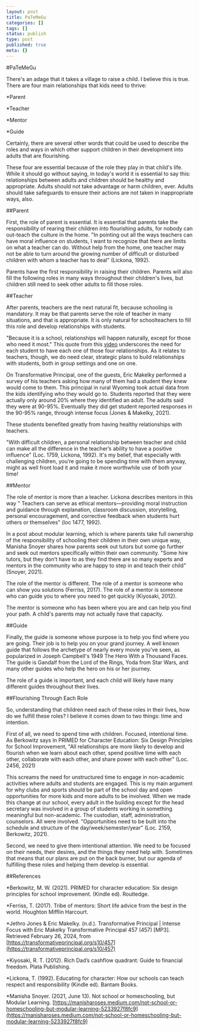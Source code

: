 ```yaml
---
layout: post
title: PaTeMeGu
categories: []
tags: []
status: publish
type: post
published: true
meta: {}
---
```


#PaTeMeGu


There's an adage that it takes a village to raise a child. I believe this is true. There are four main relationships that kids need to thrive:

*Parent


*Teacher


*Mentor


*Guide

Certainly, there are several other words that could be used to describe the roles and ways in which other support children in their development into adults that are flourishing.

These four are essential because of the role they play in that child's life. While it 
should go without saying, in today's world it is essential to say this: relationships between adults and children should be healthy and appropriate. Adults should not take advantage or harm children, ever. Adults should take safeguards to ensure their actions are not taken in inappropriate ways, also.

##Parent


First, the role of parent is essential. It is essential that parents take the responsibility of rearing their children into flourishing adults, for nobody can out-teach the culture in the home. "In pointing out all the ways teachers can have moral influence on students, I want to recognize that there are limits on what a teacher can do. Without help from the home, one teacher may not be able to turn around the growing number of difficult or disturbed children with whom a teacher has to deal" (Lickona, 1992).

Parents have the first responsibility in raising their children. Parents will also fill the following roles in many ways throughout their children's lives, but children still need to seek other adults to fill those roles.

##Teacher


After parents, teachers are the next natural fit, because schooling is mandatory. It may be that parents serve the role of teacher in many situations, and that is appropriate. It is only natural for schoolteachers to fill this role and develop relationships with students.

"Because it is a school, relationships will happen naturally, except for those who need it most." This quote from this 
[video](https://youtu.be/LXJBLXRvUro) underscores the need for each student to have each one of those four relationships. As it relates to teachers, though, we do need clear, strategic plans to build relationships with students, both in group settings and one on one.

On Transformative Principal, one of the guests, Eric Makelky performed a survey of his teachers asking how many of them had a student they knew would come to them. This principal in rural Wyoming took actual data from the kids identifying who they would go to. Students reported that they were actually only around 20% where they identified an adult. The adults said they were at 90-95%. Eventually they did get student reported responses in the 90-95% range, through intense focus (Jones & Makelky, 2021).

These students benefited greatly from having healthy relationships with teachers.

"With difficult children, a personal relationship between teacher and child can make all the difference in the teacher’s ability to have a positive influence" (Loc. 1759, Lickona, 1992). It's my belief, that especially with challenging children, you’re going to be spending time with them anyway, might as well front load it and make it more worthwhile use of both your time!

##Mentor


The role of mentor is more than a teacher. Lickona describes mentors in this way " Teachers can serve as ethical mentors—providing moral instruction and guidance through explanation, classroom discussion, storytelling, personal encouragement, and corrective feedback when students hurt others or themselves" (loc 1477, 1992).

In a post about modular learning, which is where parents take full ownership of the responsibility of schooling their children in their own unique way, Manisha Snoyer shares how parents seek out tutors but some go further and seek out mentors specifically within their own community. "Some hire tutors, but they don’t have to as they find there are so many experts and mentors in the community who are happy to step in and teach their child" (Snoyer, 2021).

The role of the mentor is different. The role of a mentor is someone who can show you solutions (Ferriss, 2017). The role of a mentor is someone who can guide you to where you need to get quickly (Kiyosaki, 2012).

The mentor is someone who has been where you are and can help you find your path. A child's parents may not actually have that capacity.

##Guide


Finally, the guide is someone whose purpose is to help you find where you are going. Their job is to help you on your grand journey. A well known guide that follows the archetype of nearly every movie you've seen, as popularized in Joseph Campbell's 1949 The Hero With a Thousand Faces. The guide is Gandalf from the Lord of the Rings, Yoda from Star Wars, and many other guides who help the hero on his or her journey.

The role of a guide is important, and each child will likely have many different guides throughout their lives.

##Flourishing Through Each Role


So, understanding that children need each of these roles in their lives, how do we fulfill these roles? I believe it comes down to two things: time and intention.

First of all, we need to spend time with children. Focused, intentional time. As Berkowitz says In PRIMED for Character Education: Six Design Principles for School Improvement, "All relationships are more likely to develop and flourish when we learn about each other, spend positive time with each other, collaborate with each other, and share power with each other" (Loc. 2456, 2021)

This screams the need for unstructured time to engage in non-academic activities where adults and students are engaged. This is my main argument for why clubs and sports should be part of the school day and open opportunities for more kids and more adults to be involved. When we made this change at our school, every adult in the building except for the head secretary was involved in a group of students working in something meaningful but non-academic. The custodian, staff, administration, counselors. All were involved. "Opportunities need to be built into the schedule and structure of the day/week/semester/year" (Loc. 2159, Berkowitz, 2021).

Second, we need to give them intentional attention. We need to be focused on their needs, their desires, and the things they need help with. Sometimes that means that our plans are put on the back burner, but our agenda of fulfilling these roles and helping them develop is essential.

##References


*Berkowitz, M. W. (2021). 
PRIMED for character education: Six design principles for school improvement. (Kindle ed). Routledge.


*Ferriss, T. (2017). 
Tribe of mentors: Short life advice from the best in the world. Houghton Mifflin Harcourt.


*Jethro Jones & Eric Makelky. (n.d.). 
Transformative Principal | Intense Focus with Eric Makelky Transformative Principal 457 (457) [MP3]. Retrieved February 26, 2024, from 
[https://transformativeprincipal.org/s10/457](https://transformativeprincipal.org/s10/457)


*Kiyosaki, R. T. (2012). 
Rich Dad’s cashflow quadrant: Guide to financial freedom. Plata Publishing.


*Lickona, T. (1992). 
Educating for character: How our schools can teach respect and responsibility (Kindle ed). Bantam Books.


*Manisha Snoyer. (2021, June 13). 
Not school or homeschooling, but Modular Learning. 
[https://manisharoses.medium.com/not-school-or-homeschooling-but-modular-learning-5233927f8fc9](https://manisharoses.medium.com/not-school-or-homeschooling-but-modular-learning-5233927f8fc9)
